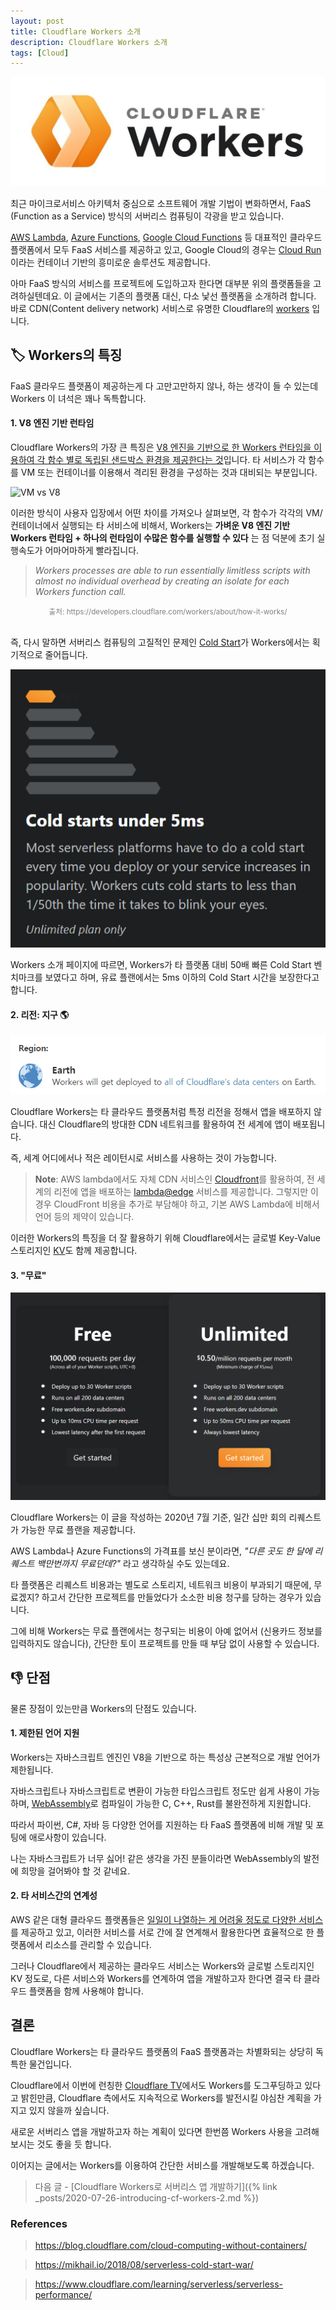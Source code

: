 ```yaml
---
layout: post
title: Cloudflare Workers 소개
description: Cloudflare Workers 소개
tags: [Cloud]
---
```


![Workers Logo](/assets/post_images/cloudflare_workers_logo.jpg)

최근 마이크로서비스 아키텍처 중심으로 소프트웨어 개발 기법이 변화하면서,
FaaS (Function as a Service) 방식의 서버리스 컴퓨팅이 각광을 받고 있습니다.

[AWS Lambda](https://aws.amazon.com/ko/lambda/), [Azure Functions](https://azure.microsoft.com/ko-kr/services/functions/), [Google Cloud Functions](https://cloud.google.com/functions) 등 대표적인 클라우드 플랫폼에서
모두 FaaS 서비스를 제공하고 있고,
Google Cloud의 경우는 [Cloud Run](https://cloud.google.com/run?hl=ko)이라는 컨테이너 기반의 흥미로운 솔루션도 제공합니다.

아마 FaaS 방식의 서비스를 프로젝트에 도입하고자 한다면 대부분 위의 플랫폼들을 고려하실텐데요.
이 글에서는 기존의 플랫폼 대신, 다소 낯선 플랫폼을 소개하려 합니다.
바로 CDN(Content delivery network) 서비스로 유명한 Cloudflare의 [workers](https://workers.cloudflare.com/) 입니다.

## 🏷️ Workers의 특징

FaaS 클라우드 플랫폼이 제공하는게 다 고만고만하지 않나,
하는 생각이 들 수 있는데 Workers 이 녀석은 꽤나 독특합니다.

#### 1. V8 엔진 기반 런타임

Cloudflare Workers의 가장 큰 특징은 [V8 엔진을 기반으로 한 Workers 런타임을 이용하여 각 함수 별로 독립된 샌드박스 환경을 제공한다는 것](https://developers.cloudflare.com/workers/about/how-it-works/)입니다. 타 서비스가 각 함수를 VM 또는 컨테이너를 이용해서 격리된 환경을 구성하는 것과 대비되는 부분입니다.

![VM vs V8](https://developers.cloudflare.com/workers/about/media/isolates.png)

이러한 방식이 사용자 입장에서 어떤 차이를 가져오나 살펴보면, 각 함수가 각각의 VM/컨테이너에서 실행되는 타 서비스에 비해서, Workers는 __가벼운 V8 엔진 기반 Workers 런타임 + 하나의 런타임이 수많은 함수를 실행할 수 있다__ 는 점 덕분에 초기 실행속도가 어마어마하게 빨라집니다.

> _Workers processes are able to run essentially limitless scripts with almost no individual overhead by creating an isolate for each Workers function call._

<div style="text-align: center;">
	<span style="color:grey"><small>출처: https://developers.cloudflare.com/workers/about/how-it-works/</small></span>
</div>
<br/>

즉, 다시 말하면 서버리스 컴퓨팅의 고질적인 문제인 [Cold Start](https://mikhail.io/serverless/coldstarts/big3/)가 Workers에서는 획기적으로 줄어듭니다.

![Workers Logo](/assets/post_images/cloudflare_workers_cold_start.PNG)

Workers 소개 페이지에 따르면, Workers가 타 플랫폼 대비 50배 빠른 Cold Start 벤치마크를 보였다고 하며, 유료 플랜에서는 5ms 이하의 Cold Start 시간을 보장한다고 합니다.

#### 2. 리전: 지구 🌎

![Workers Region](/assets/post_images/cloudflare_workers_region.PNG)

Cloudflare Workers는 타 클라우드 플랫폼처럼 특정 리전을 정해서 앱을 배포하지 않습니다.
대신 Cloudflare의 방대한 CDN 네트워크를 활용하여 전 세계에 앱이 배포됩니다.

즉, 세계 어디에서나 적은 레이턴시로 서비스를 사용하는 것이 가능합니다.

> __Note__: AWS lambda에서도 자체 CDN 서비스인 [Cloudfront](https://aws.amazon.com/ko/cloudfront/)를 활용하여,
전 세계의 리전에 앱을 배포하는
[lambda@edge](https://docs.aws.amazon.com/lambda/latest/dg/lambda-edge.html) 서비스를 제공합니다.
그렇지만 이 경우 CloudFront 비용을 추가로 부담해야 하고,
기본 AWS Lambda에 비해서 언어 등의 제약이 있습니다.

이러한 Workers의 특징을 더 잘 활용하기 위해 Cloudflare에서는 글로벌 Key-Value 스토리지인 [KV](https://developers.cloudflare.com/workers/reference/storage)도 함께 제공합니다.

#### 3. "무료"

![Workers Logo](/assets/post_images/cloudflare_workers_pricing.PNG)

Cloudflare Workers는 이 글을 작성하는 2020년 7월 기준, 일간 십만 회의 리퀘스트가 가능한 무료 플랜을 제공합니다.

AWS Lambda나 Azure Functions의 가격표를 보신 분이라면, _"다른 곳도 한 달에 리퀘스트 백만번까지 무료던데?"_ 라고 생각하실 수도 있는데요.

타 플랫폼은 리퀘스트 비용과는 별도로 스토리지, 네트워크 비용이 부과되기 때문에,
무료겠지? 하고서 간단한 프로젝트를 만들었다가 소소한 비용 청구를 당하는 경우가 있습니다.

그에 비해 Workers는 무료 플랜에서는 청구되는 비용이 아예 없어서 (신용카드 정보를 입력하지도 않습니다),
간단한 토이 프로젝트를 만들 때 부담 없이 사용할 수 있습니다.

## 👎 단점

물론 장점이 있는만큼 Workers의 단점도 있습니다.

#### 1. 제한된 언어 지원

Workers는 자바스크립트 엔진인 V8을 기반으로 하는 특성상 근본적으로 개발 언어가 제한됩니다.

자바스크립트나 자바스크립트로 변환이 가능한 타입스크립트 정도만 쉽게 사용이 가능하며,
[WebAssembly](https://webassembly.org/)로 컴파일이 가능한 C, C++, Rust를 불완전하게 지원합니다.

따라서 파이썬, C#, 자바 등 다양한 언어를 지원하는 타 FaaS 플랫폼에 비해 개발 및 포팅에 애로사항이 있습니다.  

나는 자바스크립트가 너무 싫어! 같은 생각을 가진 분들이라면 WebAssembly의 발전에 희망을 걸어봐야 할 것 같네요.

#### 2. 타 서비스간의 연계성

AWS 같은 대형 클라우드 플랫폼들은 [일일이 나열하는 게 어려울 정도로 다양한 서비스](https://adayinthelifeof.nl/2020/05/20/aws.html)를 제공하고 있고,
이러한 서비스를 서로 간에 잘 연계해서 활용한다면 효율적으로 한 플랫폼에서 리소스를 관리할 수 있습니다.

그러나 Cloudflare에서 제공하는 클라우드 서비스는 Workers와 글로벌 스토리지인 KV 정도로,
다른 서비스와 Workers를 연계하여 앱을 개발하고자 한다면 결국 타 클라우드 플랫폼을 함께 사용해야 합니다.

## 결론

Cloudflare Workers는 타 클라우드 플랫폼의 FaaS 플랫폼과는 차별화되는 상당히 독특한 물건입니다.

Cloudflare에서 이번에 런칭한 [Cloudflare TV](https://cloudflare.tv/live)에서도 Workers를 도그푸딩하고 있다고 밝힌만큼,
Cloudflare 측에서도 지속적으로 Workers를 발전시킬 야심찬 계획을 가지고 있지 않을까 싶습니다.

새로운 서버리스 앱을 개발하고자 하는 계획이 있다면 한번쯤 Workers 사용을 고려해보시는 것도 좋을 듯 합니다.

이어지는 글에서는 Workers를 이용하여 간단한 서비스를 개발해보도록 하겠습니다.

> 다음 글 - [Cloudflare Workers로 서버리스 앱 개발하기]({% link _posts/2020-07-26-introducing-cf-workers-2.md %})

### References

> https://blog.cloudflare.com/cloud-computing-without-containers/

> https://mikhail.io/2018/08/serverless-cold-start-war/

> https://www.cloudflare.com/learning/serverless/serverless-performance/
